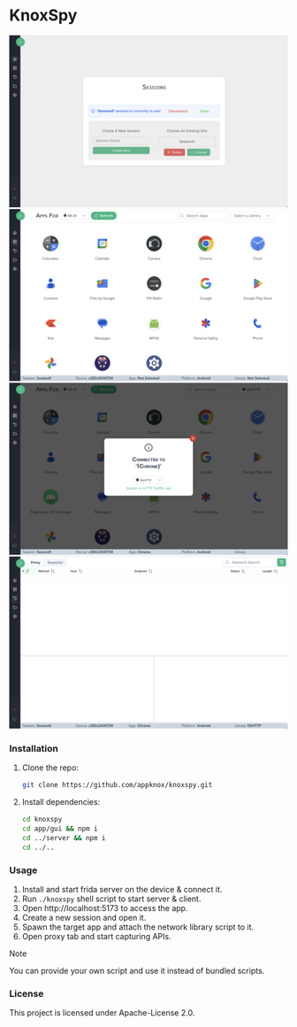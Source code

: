 # KnoxSpy

<img src="./screenshots/session.png">
<img src="./screenshots/apps.png">
<img src="./screenshots/app_spawn.png">
<img src="./screenshots/proxy.png">

### Installation
1. Clone the repo:
    ```bash
    git clone https://github.com/appknox/knoxspy.git
    ```
2. Install dependencies:
    ```bash
    cd knoxspy
    cd app/gui && npm i
    cd ../server && npm i
    cd ../..
    ```
### Usage

1. Install and start frida server on the device & connect it.
2. Run `./knoxspy` shell script to start server & client.
3. Open http://localhost:5173 to access the app.
4. Create a new session and open it.
5. Spawn the target app and attach the network library script to it.
6. Open proxy tab and start capturing APIs.

> [!NOTE]
> You can provide your own script and use it instead of bundled scripts.

### License

This project is licensed under Apache-License 2.0.